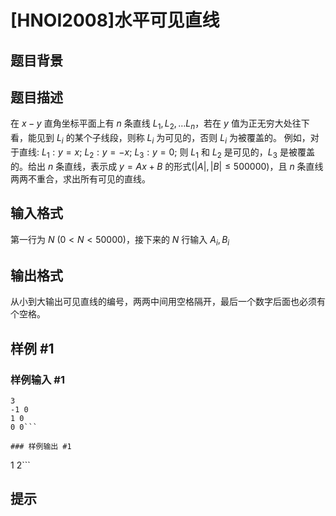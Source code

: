 # [HNOI2008]水平可见直线

## 题目背景



## 题目描述

在 $x-y$ 直角坐标平面上有 $n$ 条直线 $L_1,L_2,…L_n$，若在 $y$ 值为正无穷大处往下看，能见到 $L_i$ 的某个子线段，则称 $L_i$ 为可见的，否则 $L_i$ 为被覆盖的。
例如，对于直线:
$L_1:y=x$;
$L_2:y=-x$;
$L_3:y=0$;
则 $L_1$ 和 $L_2$ 是可见的，$L_3$ 是被覆盖的。给出 $n$ 条直线，表示成 $y=Ax+B$ 的形式($|A|,|B| \le 500000$)，且 $n$ 条直线两两不重合，求出所有可见的直线。

## 输入格式

第一行为 $N$ ($0<N<50000$)，接下来的 $N$ 行输入 $A_i,B_i$

## 输出格式

从小到大输出可见直线的编号，两两中间用空格隔开，最后一个数字后面也必须有个空格。

## 样例 #1

### 样例输入 #1
```
3
-1 0
1 0
0 0```

### 样例输出 #1

```
1 2```

## 提示


